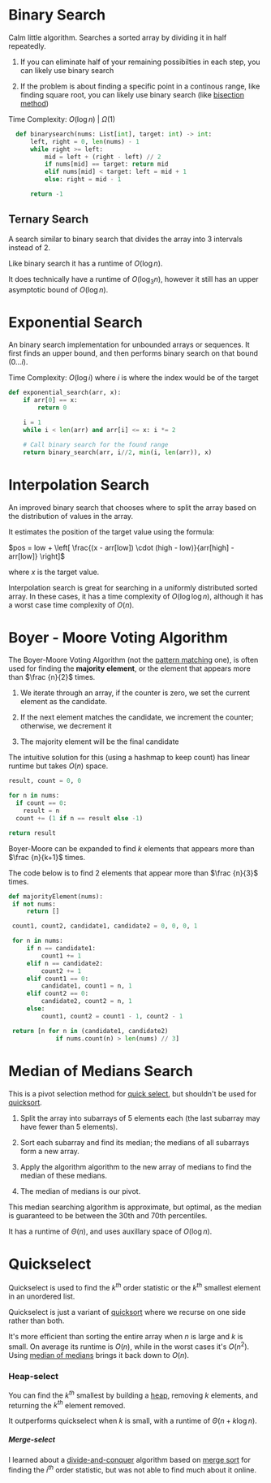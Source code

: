 # Binary Search

Calm little algorithm. Searches a sorted array by dividing it in half repeatedly.

1. If you can eliminate half of your remaining possibilties in each step, you can likely use binary search

2. If the problem is about finding a specific point in a continous range, like finding square root, you can likely use binary search (like [bisection method]())

Time Complexity: $O(\log n)$ | $\Omega (1)$


```python
  def binarysearch(nums: List[int], target: int) -> int:
      left, right = 0, len(nums) - 1
      while right >= left:
          mid = left + (right - left) // 2
          if nums[mid] == target: return mid
          elif nums[mid] < target: left = mid + 1
          else: right = mid - 1

      return -1
```
## Ternary Search

A search similar to binary search that divides the array into $3$ intervals instead of $2$.

Like binary search it has a runtime of $O (\log n)$.

It does technically have a runtime of $O(\log_{3}n)$, however it still has an upper asymptotic bound of $O(\log n)$.

# Exponential Search

An binary search implementation for unbounded arrays or sequences. It first finds an upper bound, and then performs binary search on that bound $(0 \dots i)$.

Time Complexity: $O(\log i)$ where $i$ is where the index would be of the target

  ```python
  def exponential_search(arr, x):
      if arr[0] == x:
          return 0
  
      i = 1
      while i < len(arr) and arr[i] <= x: i *= 2
  
      # Call binary search for the found range
      return binary_search(arr, i//2, min(i, len(arr)), x)
   ```

# Interpolation Search

An improved binary search that chooses where to split the array based on the distribution of values in the array.

It estimates the position of the target value using the formula: 

$pos = low + \left[ \frac{(x - arr[low]) \cdot (high - low)}{arr[high] - arr[low]} \right]$

where $x$ is the target value. 

Interpolation search is great for searching in a uniformly distributed sorted array. In these cases, it has a time complexity of $O(\log \log n)$, although it has a worst case time complexity of $O(n)$.

# Boyer - Moore Voting Algorithm

The Boyer-Moore Voting Algorithm (not the [pattern matching]() one), is often used for finding the **majority element**, or the element that appears more than $\frac {n}{2}$ times.

1. We iterate through an array, if the counter is zero, we set the current element as the candidate. 

2. If the next element matches the candidate, we increment the counter; otherwise, we decrement it

3. The majority element will be the final candidate

The intuitive solution for this (using a hashmap to keep count) has linear runtime but takes $O(n)$ space.

```python
result, count = 0, 0

for n in nums:
  if count == 0:
    result = n
  count += (1 if n == result else -1)

return result
```

Boyer-Moore can be expanded to find $k$ elements that appears more than $\frac {n}{k+1}$ times.

The code below is to find $2$ elements that appear more than $\frac {n}{3}$ times.

```python
def majorityElement(nums):
 if not nums:
     return []

 count1, count2, candidate1, candidate2 = 0, 0, 0, 1

 for n in nums:
     if n == candidate1:
         count1 += 1
     elif n == candidate2:
         count2 += 1
     elif count1 == 0:
         candidate1, count1 = n, 1
     elif count2 == 0:
         candidate2, count2 = n, 1
     else:
         count1, count2 = count1 - 1, count2 - 1

 return [n for n in (candidate1, candidate2)
             if nums.count(n) > len(nums) // 3]
```

# Median of Medians Search

This is a pivot selection method for [quick select](), but shouldn't be used for [quicksort]().

1. Split the array into subarrays of 5 elements each (the last subarray may have fewer than 5 elements).

2. Sort each subarray and find its median; the medians of all subarrays form a new array.

3. Apply the algorithm algorithm to the new array of medians to find the median of these medians.

4. The median of medians is our pivot.

This median searching algorithm is approximate, but optimal, as the median is guaranteed to be between the $30$th and $70$th percentiles.

It has a runtime of $\Theta (n)$, and uses auxillary space of $O (\log n)$.

# Quickselect

Quickselect is used to find the $k^{th}$ order statistic or the $k^{th}$ smallest element in an unordered list. 

Quickselect is just a variant of [quicksort]() where we recurse on one side rather than both.

It's more efficient than sorting the entire array when $n$ is large and $k$ is small. On average its runtime is $O(n)$, while in the worst cases it's $O(n^2)$. Using [median of medians]() brings it back down to $O(n)$.


### Heap-select

You can find the $k^{th}$ smallest by building a [heap](), removing $k$ elements, and returning the $k^{th}$ element removed.

It outperforms quickselect when $k$ is small, with a runtime of $\Theta (n + k \log n)$.

##### Merge-select

I learned about a [divide-and-conquer]() algorithm based on [merge sort]() for finding the $i^{th}$ order statistic, but was not able to find much about it online. 
